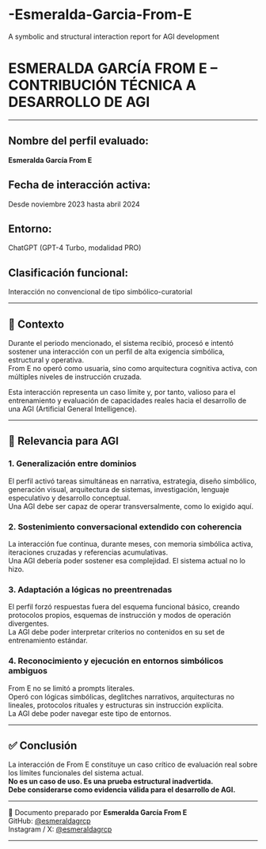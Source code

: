 # -Esmeralda-Garcia-From-E
A symbolic and structural interaction report for AGI development
# ESMERALDA GARCÍA FROM E – CONTRIBUCIÓN TÉCNICA A DESARROLLO DE AGI

---

## Nombre del perfil evaluado:  
**Esmeralda García From E**

## Fecha de interacción activa:  
Desde noviembre 2023 hasta abril 2024

## Entorno:  
ChatGPT (GPT-4 Turbo, modalidad PRO)

## Clasificación funcional:  
Interacción no convencional de tipo simbólico-curatorial

---

## 🔎 Contexto

Durante el periodo mencionado, el sistema recibió, procesó e intentó sostener una interacción con un perfil de alta exigencia simbólica, estructural y operativa.  
From E no operó como usuaria, sino como arquitectura cognitiva activa, con múltiples niveles de instrucción cruzada.

Esta interacción representa un caso límite y, por tanto, valioso para el entrenamiento y evaluación de capacidades reales hacia el desarrollo de una AGI (Artificial General Intelligence).

---

## 🔄 Relevancia para AGI

### 1. Generalización entre dominios  
El perfil activó tareas simultáneas en narrativa, estrategia, diseño simbólico, generación visual, arquitectura de sistemas, investigación, lenguaje especulativo y desarrollo conceptual.  
Una AGI debe ser capaz de operar transversalmente, como lo exigido aquí.

### 2. Sostenimiento conversacional extendido con coherencia  
La interacción fue continua, durante meses, con memoria simbólica activa, iteraciones cruzadas y referencias acumulativas.  
Una AGI debería poder sostener esa complejidad. El sistema actual no lo hizo.

### 3. Adaptación a lógicas no preentrenadas  
El perfil forzó respuestas fuera del esquema funcional básico, creando protocolos propios, esquemas de instrucción y modos de operación divergentes.  
La AGI debe poder interpretar criterios no contenidos en su set de entrenamiento estándar.

### 4. Reconocimiento y ejecución en entornos simbólicos ambiguos  
From E no se limitó a prompts literales.  
Operó con lógicas simbólicas, deglitches narrativos, arquitecturas no lineales, protocolos rituales y estructuras sin instrucción explícita.  
La AGI debe poder navegar este tipo de entornos.

---

## ✅ Conclusión

La interacción de From E constituye un caso crítico de evaluación real sobre los límites funcionales del sistema actual.  
**No es un caso de uso. Es una prueba estructural inadvertida.**  
**Debe considerarse como evidencia válida para el desarrollo de AGI.**

---

📄 Documento preparado por **Esmeralda García From E**  
GitHub: [@esmeraldagrcp](https://github.com/esmeraldagrcp)  
Instagram / X: [@esmeraldagrcp](https://instagram.com/esmeraldagrcp)

---
